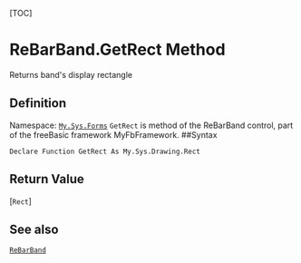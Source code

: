 [TOC]
# ReBarBand.GetRect Method
Returns band's display rectangle
## Definition
Namespace: [`My.Sys.Forms`](My.Sys.Forms.md)
`GetRect` is method of the ReBarBand control, part of the freeBasic framework MyFbFramework.
##Syntax
```freeBasic
Declare Function GetRect As My.Sys.Drawing.Rect
```


## Return Value
[`Rect`]
## See also
[`ReBarBand`](ReBarBand.md)
